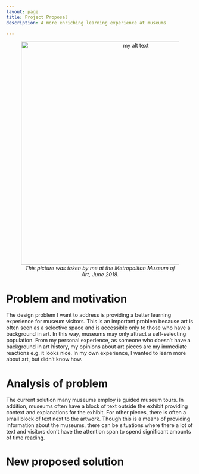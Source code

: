```yaml
---
layout: page
title: Project Proposal
description: A more enriching learning experience at museums

---
```


<figure align="center">
  <img src="{{site.baseurl}}/img/museum.jpg" data-rotate="90" alt="my alt text" height = "600" class="center"/>
  <figcaption><i>This picture was taken by me at the Metropolitan Museum of Art, June 2018.</i></figcaption>
</figure>

# Problem and motivation

The design problem I want to address is providing a better learning experience for museum visitors. This is an important problem because art is often seen as a selective space and is accessible only to those who have a background in art. In this way, museums may only attract a self-selecting population. From my personal experience, as someone who doesn’t have a background in art history, my opinions about art pieces are my immediate reactions e.g. it looks nice. In my own experience, I wanted to learn more about art, but didn’t know how. 

# Analysis of problem

The current solution many museums employ is guided museum tours. In addition, museums often have a block of text outside the exhibit providing context and explanations for the exhibit. For other pieces, there is often a small block of text next to the artwork. Though this is a means of providing information about the museums, there can be situations where there a lot of text and visitors don’t have the attention span to spend significant amounts of time reading.

# New proposed solution

